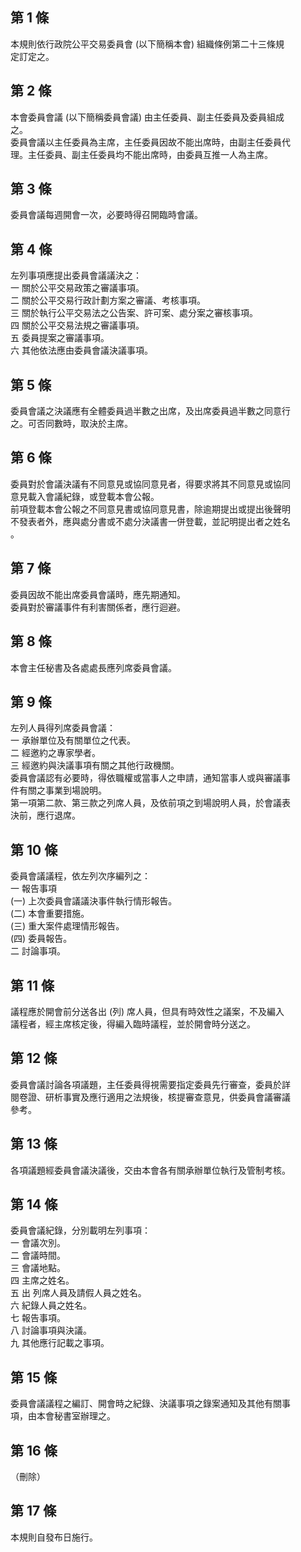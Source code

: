 第 1 條
-------
本規則依行政院公平交易委員會 (以下簡稱本會) 組織條例第二十三條規  
定訂定之。

第 2 條
-------
本會委員會議 (以下簡稱委員會議) 由主任委員、副主任委員及委員組成  
之。  
委員會議以主任委員為主席，主任委員因故不能出席時，由副主任委員代  
理。主任委員、副主任委員均不能出席時，由委員互推一人為主席。

第 3 條
-------
委員會議每週開會一次，必要時得召開臨時會議。

第 4 條
-------
左列事項應提出委員會議議決之：  
一  關於公平交易政策之審議事項。  
二  關於公平交易行政計劃方案之審議、考核事項。  
三  關於執行公平交易法之公告案、許可案、處分案之審核事項。  
四  關於公平交易法規之審議事項。  
五  委員提案之審議事項。  
六  其他依法應由委員會議決議事項。

第 5 條
-------
委員會議之決議應有全體委員過半數之出席，及出席委員過半數之同意行  
之。可否同數時，取決於主席。

第 6 條
-------
委員對於會議決議有不同意見或協同意見者，得要求將其不同意見或協同  
意見載入會議紀錄，或登載本會公報。  
前項登載本會公報之不同意見書或協同意見書，除逾期提出或提出後聲明  
不發表者外，應與處分書或不處分決議書一併登載，並記明提出者之姓名  
。

第 7 條
-------
委員因故不能出席委員會議時，應先期通知。  
委員對於審議事件有利害關係者，應行迴避。

第 8 條
-------
本會主任秘書及各處處長應列席委員會議。

第 9 條
-------
左列人員得列席委員會議：  
一  承辦單位及有關單位之代表。  
二  經邀約之專家學者。  
三  經邀約與決議事項有關之其他行政機關。  
委員會議認有必要時，得依職權或當事人之申請，通知當事人或與審議事  
件有關之事業到場說明。  
第一項第二款、第三款之列席人員，及依前項之到場說明人員，於會議表  
決前，應行退席。

第 10 條
--------
委員會議議程，依左列次序編列之：  
一  報告事項  
 (一) 上次委員會議議決事件執行情形報告。  
 (二) 本會重要措施。  
 (三) 重大案件處理情形報告。  
 (四) 委員報告。  
二  討論事項。

第 11 條
--------
議程應於開會前分送各出 (列) 席人員，但具有時效性之議案，不及編入  
議程者，經主席核定後，得編入臨時議程，並於開會時分送之。

第 12 條
--------
委員會議討論各項議題，主任委員得視需要指定委員先行審查，委員於詳  
閱卷證、研析事實及應行適用之法規後，核提審查意見，供委員會議審議  
參考。

第 13 條
--------
各項議題經委員會議決議後，交由本會各有關承辦單位執行及管制考核。

第 14 條
--------
委員會議紀錄，分別載明左列事項：  
一  會議次別。  
二  會議時間。  
三  會議地點。  
四  主席之姓名。  
五  出  列席人員及請假人員之姓名。  
六  紀錄人員之姓名。  
七  報告事項。  
八  討論事項與決議。  
九  其他應行記載之事項。

第 15 條
--------
委員會議議程之編訂、開會時之紀錄、決議事項之錄案通知及其他有關事  
項，由本會秘書室辦理之。

第 16 條
--------
（刪除）

第 17 條
--------
本規則自發布日施行。

